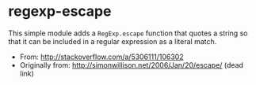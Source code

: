 # regexp-escape

This simple module adds a `RegExp.escape` function that quotes a string so that
it can be included in a regular expression as a literal match.

- From: http://stackoverflow.com/a/5306111/106302
- Originally from: http://simonwillison.net/2006/Jan/20/escape/ (dead link)
